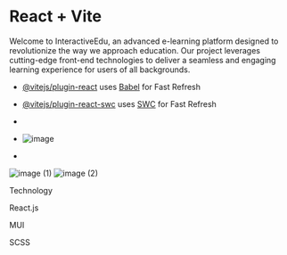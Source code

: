 # React + Vite

Welcome to InteractiveEdu, an advanced e-learning platform designed to revolutionize the way we approach education. Our project leverages cutting-edge front-end technologies to deliver a seamless and engaging learning experience for users of all backgrounds.

- [@vitejs/plugin-react](https://github.com/vitejs/vite-plugin-react/blob/main/packages/plugin-react/README.md) uses [Babel](https://babeljs.io/) for Fast Refresh
- [@vitejs/plugin-react-swc](https://github.com/vitejs/vite-plugin-react-swc) uses [SWC](https://swc.rs/) for Fast Refresh

- 

- ![image](https://github.com/likithkumar03/-learningsphere/assets/99890928/9f4c76ed-5d1b-4df7-be8c-8d16e6f6a319)

- 

![image (1)](https://github.com/likithkumar03/-learningsphere/assets/99890928/5a58af8f-223e-45a2-b5e1-f85928fa3f18)
![image (2)](https://github.com/likithkumar03/-learningsphere/assets/99890928/a743ff46-ca93-4a0a-8d82-d8dc99ce04af)


Technology 

React.js

MUI

SCSS
